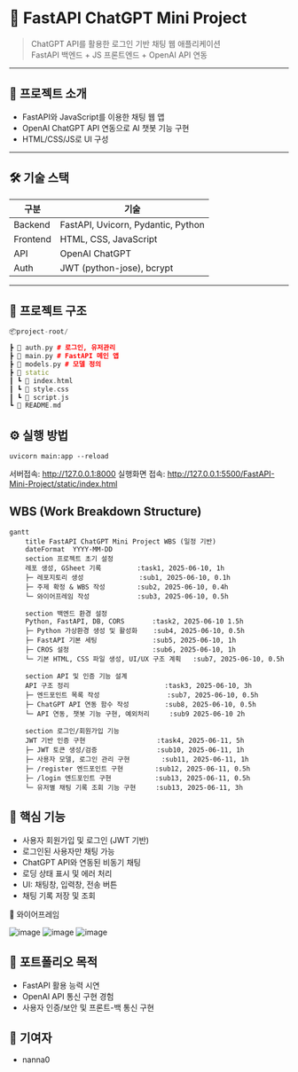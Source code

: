 # 💬 FastAPI ChatGPT Mini Project

> ChatGPT API를 활용한 로그인 기반 채팅 웹 애플리케이션  
> FastAPI 백엔드 + JS 프론트엔드 + OpenAI API 연동

---

## 🚀 프로젝트 소개

- FastAPI와 JavaScript를 이용한 채팅 웹 앱
- OpenAI ChatGPT API 연동으로 AI 챗봇 기능 구현
- HTML/CSS/JS로 UI 구성

---

## 🛠️ 기술 스택

| 구분     | 기술 |
|----------|------|
| Backend  | FastAPI, Uvicorn, Pydantic, Python|
| Frontend | HTML, CSS, JavaScript |
| API      | OpenAI ChatGPT|
| Auth     | JWT (python-jose), bcrypt |

---

## 📁 프로젝트 구조
```cpp
📦project-root/

┣ 📄 auth.py # 로그인, 유저관리 
┣ 📄 main.py # FastAPI 메인 앱
┣ 📄 models.py # 모델 정의
┣ 📁 static
┃ ┗ 📄 index.html
┃ ┗ 📄 style.css
┃ ┗ 📄 script.js
┗ 📄 README.md
```
## ⚙️ 실행 방법
```
uvicorn main:app --reload
```
서버접속: http://127.0.0.1:8000
실행화면 접속: http://127.0.0.1:5500/FastAPI-Mini-Project/static/index.html

## WBS (Work Breakdown Structure)
```
gantt
    title FastAPI ChatGPT Mini Project WBS (일정 기반)
    dateFormat  YYYY-MM-DD
    section 프로젝트 초기 설정
    레포 생성, GSheet 기록         :task1, 2025-06-10, 1h
    ├─ 레포지토리 생성              :sub1, 2025-06-10, 0.1h
    ├─ 주제 확정 & WBS 작성        :sub2, 2025-06-10, 0.4h
    └─ 와이어프레임 작성            :sub3, 2025-06-10, 0.5h

    section 백엔드 환경 설정
    Python, FastAPI, DB, CORS       :task2, 2025-06-10 1.5h
    ├─ Python 가상환경 생성 및 활성화    :sub4, 2025-06-10, 0.5h
    ├─ FastAPI 기본 세팅              :sub5, 2025-06-10, 1h
    ├─ CROS 설정                     :sub6, 2025-06-10, 1h
    └─ 기본 HTML, CSS 파일 생성, UI/UX 구조 계획   :sub7, 2025-06-10, 0.5h        

    section API 및 인증 기능 설계
    API 구조 정리                        :task3, 2025-06-10, 3h
    ├─ 엔드포인트 목록 작성                 :sub7, 2025-06-10, 0.5h
    ├─ ChatGPT API 연동 함수 작성         :sub8, 2025-06-10, 0.5h
    └─ API 연동, 챗봇 기능 구현, 예외처리     :sub9 2025-06-10 2h

    section 로그인/회원가입 기능
    JWT 기반 인증 구현                  :task4, 2025-06-11, 5h
    ├─ JWT 토큰 생성/검증               :sub10, 2025-06-11, 1h
    ├─ 사용자 모델, 로그인 관리 구현        :sub11, 2025-06-11, 1h
    ├─ /register 엔드포인트 구현        :sub12, 2025-06-11, 0.5h
    ├─ /login 엔드포인트 구현           :sub13, 2025-06-11, 0.5h
    └─ 유저별 채팅 기록 조회 기능 구현     :sub13, 2025-06-11, 3h

```
## 🔑 핵심 기능
- 사용자 회원가입 및 로그인 (JWT 기반)
- 로그인된 사용자만 채팅 가능
- ChatGPT API와 연동된 비동기 채팅
- 로딩 상태 표시 및 에러 처리
- UI: 채팅창, 입력창, 전송 버튼
- 채팅 기록 저장 및 조회

📸 와이어프레임

![image](https://github.com/user-attachments/assets/d602667f-e71e-4c77-96e6-a3dba46b421f)
![image](https://github.com/user-attachments/assets/534009a1-4f65-468c-b8e7-2210c648b19b)
![image](https://github.com/user-attachments/assets/ecdf86f2-2ed6-43d4-9b20-377f1e38e304)

## 📌 포트폴리오 목적
- FastAPI 활용 능력 시연
- OpenAI API 통신 구현 경험
- 사용자 인증/보안 및 프론트-백 통신 구현

## 🙋 기여자
- nanna0


